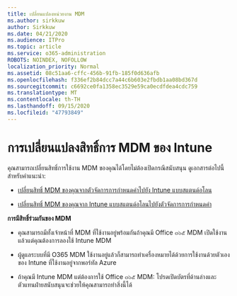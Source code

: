 ```yaml
---
title: เปลี่ยนแปลงหน่วยงาน MDM
ms.author: sirkkuw
author: Sirkkuw
ms.date: 04/21/2020
ms.audience: ITPro
ms.topic: article
ms.service: o365-administration
ROBOTS: NOINDEX, NOFOLLOW
localization_priority: Normal
ms.assetid: 08c51aa6-cffc-456b-91fb-185f0d636afb
ms.openlocfilehash: f336ef2b84dcc7a44c6b603e2fbdb1aa08bd367d
ms.sourcegitcommit: c6692ce0fa1358ec3529e59ca0ecdfdea4cdc759
ms.translationtype: MT
ms.contentlocale: th-TH
ms.lasthandoff: 09/15/2020
ms.locfileid: "47793849"
---
```

# <a name="change-intune-mdm-authority"></a>การเปลี่ยนแปลงสิทธิ์การ MDM ของ Intune

คุณสามารถเปลี่ยนสิทธิ์การใช้งาน MDM ของคุณได้โดยไม่ต้องเปิดกรณีสนับสนุน ดูเอกสารต่อไปนี้สำหรับคำแนะนำ:
  
- [เปลี่ยนสิทธิ์ MDM ของคุณจากตัวจัดการการกำหนดค่าไปยัง Intune แบบสแตนด์อโลน](https://docs.microsoft.com/configmgr/mdm/deploy-use/migrate-change-mdm-authority)
    
- [เปลี่ยนสิทธิ์ MDM ของคุณจาก Intune แบบสแตนด์อโลนไปยังตัวจัดการการกำหนดค่า](https://docs.microsoft.com/configmgr/mdm/deploy-use/change-mdm-authority)
    
 **การมีสิทธิ์ร่วมกันของ MDM**
  
- คุณสามารถมีทั้งเจ้าหน้าที่ MDM ที่ใช้งานอยู่พร้อมกันถ้าคุณมี Office ๓๖๕ MDM เปิดใช้งานแล้วแต่คุณต้องการลองใช้ Intune MDM
    
- ผู้ดูแลระบบที่มี O365 MDM ใช้งานอยู่แล้วก็สามารถทำเครื่องหมายได้ด้วยการใช้งานด้วยตัวเองของ Intune ที่ใช้งานอยู่จากพอร์ทัล Azure
    
- ถ้าคุณมี Intune MDM แต่ต้องการใช้ Office ๓๖๕ MDM: โปรดเปิดบัตรที่ด้านล่างและตัวแทนฝ่ายสนับสนุนจะช่วยให้คุณสามารถทำสิ่งนี้ได้
    

